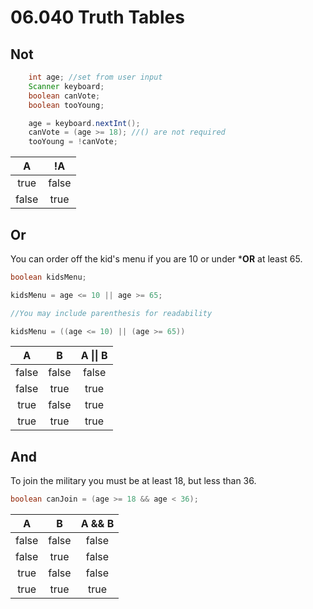 # 06.040 Truth Tables

## Not
```java
    int age; //set from user input
    Scanner keyboard;
    boolean canVote;
    boolean tooYoung;

    age = keyboard.nextInt();
    canVote = (age >= 18); //() are not required
    tooYoung = !canVote;
```

A|!A
:---:|:---:
true|false
false|true

## Or

You can order off the kid's menu if you are 10 or under ***OR** at least 65.

```java
boolean kidsMenu;

kidsMenu = age <= 10 || age >= 65;

//You may include parenthesis for readability

kidsMenu = ((age <= 10) || (age >= 65))
``````
A|B|A \|\| B
:---:|:---:|:---:
false|false|false
false|true|true
true|false|true
true|true|true

## And

To join the military you must be at least 18, but less than 36.

```java
boolean canJoin = (age >= 18 && age < 36);
```
A|B|A && B
:---:|:---:|:---:
false|false|false
false|true|false
true|false|false
true|true|true